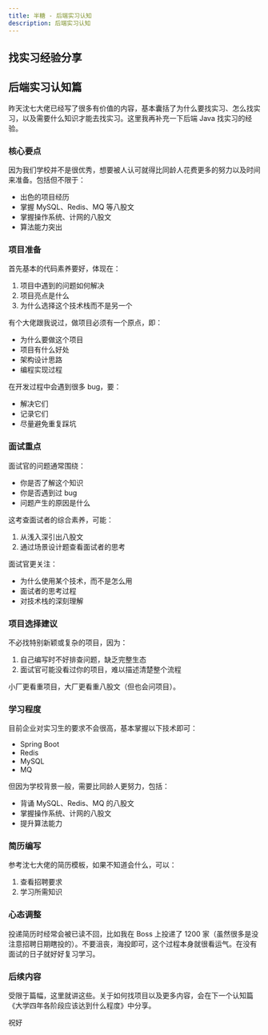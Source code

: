 ```yaml
---
title: 半糖 - 后端实习认知
description: 后端实习认知
---
```


## 找实习经验分享

## 后端实习认知篇

昨天沈七大佬已经写了很多有价值的内容，基本囊括了为什么要找实习、怎么找实习，以及需要什么知识才能去找实习。这里我再补充一下后端 Java 找实习的经验。

### 核心要点

因为我们学校并不是很优秀，想要被人认可就得比同龄人花费更多的努力以及时间来准备。包括但不限于：

- 出色的项目经历
- 掌握 MySQL、Redis、MQ 等八股文
- 掌握操作系统、计网的八股文
- 算法能力突出

### 项目准备

首先基本的代码素养要好，体现在：

1. 项目中遇到的问题如何解决
2. 项目亮点是什么
3. 为什么选择这个技术栈而不是另一个

有个大佬跟我说过，做项目必须有一个原点，即：

- 为什么要做这个项目
- 项目有什么好处
- 架构设计思路
- 编程实现过程

在开发过程中会遇到很多 bug，要：

- 解决它们
- 记录它们
- 尽量避免重复踩坑

### 面试重点

面试官的问题通常围绕：

- 你是否了解这个知识
- 你是否遇到过 bug
- 问题产生的原因是什么

这考查面试者的综合素养，可能：

1. 从浅入深引出八股文
2. 通过场景设计题查看面试者的思考

面试官更关注：

- 为什么使用某个技术，而不是怎么用
- 面试者的思考过程
- 对技术栈的深刻理解

### 项目选择建议

不必找特别新颖或复杂的项目，因为：

1. 自己编写时不好排查问题，缺乏完整生态
2. 面试官可能没看过你的项目，难以描述清楚整个流程

小厂更看重项目，大厂更看重八股文（但也会问项目）。

### 学习程度

目前企业对实习生的要求不会很高，基本掌握以下技术即可：

- Spring Boot
- Redis
- MySQL
- MQ

但因为学校背景一般，需要比同龄人更努力，包括：

- 背诵 MySQL、Redis、MQ 的八股文
- 掌握操作系统、计网的八股文
- 提升算法能力

### 简历编写

参考沈七大佬的简历模板，如果不知道会什么，可以：

1. 查看招聘要求
2. 学习所需知识

### 心态调整

投递简历时经常会被已读不回，比如我在 Boss 上投递了 1200 家（虽然很多是没注意招聘日期瞎投的）。不要沮丧，海投即可，这个过程本身就很看运气。在没有面试的日子就好好复习学习。

### 后续内容

受限于篇幅，这里就讲这些。关于如何找项目以及更多内容，会在下一个认知篇《大学四年各阶段应该达到什么程度》中分享。

祝好
